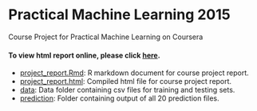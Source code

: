Practical Machine Learning 2015
=============================

Course Project for Practical Machine Learning on Coursera

#### To view html report online, please click [here](https://github.com/Brunoson/Pratical_Machine_Learning_Project_2015/pml_course_project.html).         

* [project_report.Rmd](./project_report.Rmd): R markdown document for course project report.        
* [project_report.html](./project_report.html): Compiled html file for course project report.   
* [data](./data): Data folder containing csv files for training and testing sets.        
* [prediction](./prediction): Folder containing output of all 20 prediction files.            

